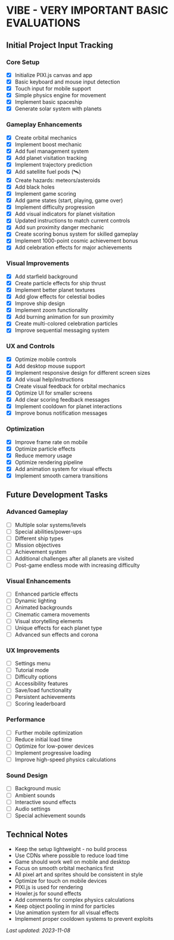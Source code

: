 # VIBE - VERY IMPORTANT BASIC EVALUATIONS

## Initial Project Input Tracking

### Core Setup
- [x] Initialize PIXI.js canvas and app
- [x] Basic keyboard and mouse input detection
- [x] Touch input for mobile support
- [x] Simple physics engine for movement
- [x] Implement basic spaceship
- [x] Generate solar system with planets

### Gameplay Enhancements
- [x] Create orbital mechanics
- [x] Implement boost mechanic
- [x] Add fuel management system
- [x] Add planet visitation tracking
- [x] Implement trajectory prediction
- [x] Add satellite fuel pods (🛰️)
- [x] Create hazards: meteors/asteroids
- [x] Add black holes
- [x] Implement game scoring
- [x] Add game states (start, playing, game over)
- [x] Implement difficulty progression
- [x] Add visual indicators for planet visitation
- [x] Updated instructions to match current controls
- [x] Add sun proximity danger mechanic
- [x] Create scoring bonus system for skilled gameplay
- [x] Implement 1000-point cosmic achievement bonus
- [x] Add celebration effects for major achievements

### Visual Improvements
- [x] Add starfield background
- [x] Create particle effects for ship thrust
- [x] Implement better planet textures
- [x] Add glow effects for celestial bodies
- [x] Improve ship design
- [x] Implement zoom functionality
- [x] Add burning animation for sun proximity
- [x] Create multi-colored celebration particles
- [x] Improve sequential messaging system

### UX and Controls
- [x] Optimize mobile controls
- [x] Add desktop mouse support
- [x] Implement responsive design for different screen sizes
- [x] Add visual help/instructions
- [x] Create visual feedback for orbital mechanics
- [x] Optimize UI for smaller screens
- [x] Add clear scoring feedback messages
- [x] Implement cooldown for planet interactions
- [x] Improve bonus notification messages

### Optimization
- [x] Improve frame rate on mobile
- [x] Optimize particle effects
- [x] Reduce memory usage 
- [x] Optimize rendering pipeline
- [x] Add animation system for visual effects
- [x] Implement smooth camera transitions

## Future Development Tasks

### Advanced Gameplay
- [ ] Multiple solar systems/levels
- [ ] Special abilities/power-ups
- [ ] Different ship types
- [ ] Mission objectives
- [ ] Achievement system
- [ ] Additional challenges after all planets are visited
- [ ] Post-game endless mode with increasing difficulty

### Visual Enhancements
- [ ] Enhanced particle effects
- [ ] Dynamic lighting
- [ ] Animated backgrounds
- [ ] Cinematic camera movements
- [ ] Visual storytelling elements
- [ ] Unique effects for each planet type
- [ ] Advanced sun effects and corona

### UX Improvements
- [ ] Settings menu
- [ ] Tutorial mode
- [ ] Difficulty options
- [ ] Accessibility features
- [ ] Save/load functionality
- [ ] Persistent achievements
- [ ] Scoring leaderboard

### Performance
- [ ] Further mobile optimization
- [ ] Reduce initial load time
- [ ] Optimize for low-power devices
- [ ] Implement progressive loading
- [ ] Improve high-speed physics calculations

### Sound Design
- [ ] Background music
- [ ] Ambient sounds
- [ ] Interactive sound effects
- [ ] Audio settings
- [ ] Special achievement sounds

## Technical Notes

- Keep the setup lightweight - no build process
- Use CDNs where possible to reduce load time
- Game should work well on mobile and desktop
- Focus on smooth orbital mechanics first
- All pixel art and sprites should be consistent in style
- Optimize for touch on mobile devices
- PIXI.js is used for rendering
- Howler.js for sound effects
- Add comments for complex physics calculations
- Keep object pooling in mind for particles
- Use animation system for all visual effects
- Implement proper cooldown systems to prevent exploits

_Last updated: 2023-11-08_ 